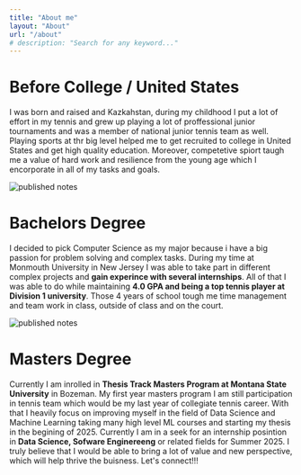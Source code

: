 ```yaml
---
title: "About me"
layout: "About"
url: "/about"
# description: "Search for any keyword..."
---
```


# Before College / United States

I was born and raised and Kazkahstan, during my childhood I put a lot of effort in my tennis and grew up playing a lot of proffessional junior tournaments and was a member of national junior tennis team as well. Playing sports at thr big level helped me to get recruited to college in United States and get high quality education. Moreover, competetive spiort taugh me a value of hard work and resilience from the young age which I encorporate in all of my tasks and goals.

![published notes](/home/tennis.jpg#center)

# Bachelors Degree

I decided to pick Computer Science as my major because i have a big passion for problem solving and complex tasks. During my time at Monmouth University in New Jersey I was able to take part in different complex projects and **gain experince with several internships**. All of that I was able to do while maintaining **4.0 GPA and being a top tennis player at Division 1 university**. Those 4 years of school tough me time management and team work in class, outside of class and on the court. 

![published notes](/home/roc.jpg#center)

# Masters Degree

Currently I am inrolled in **Thesis Track Masters Program at Montana State University** in Bozeman. My first year masters program I am still participation in tennis team which would be my last year of collegiate tennis career. With that I heavily focus on improving myself in the field of Data Science and Machine Learning taking many high level ML courses and starting my thesis in the begining of 2025. Currently I am in a seek for an internship posintion in **Data Science, Sofware Enginereeng** or related fields for Summer 2025. I truly believe that I would be able to bring a lot of value and new perspective, which will help thrive the buisness. Let's connect!!! 